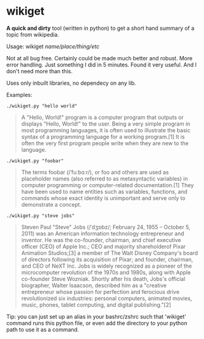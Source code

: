 # wikiget
**A quick and dirty** tool (written in python) to get a short hand summary of a topic from wikipedia.

Usage:
    wikiget *name/place/thing/etc*

Not at all bug free. Certainly could be made much better and robust. More error handling.
Just something I did in 5 minutes. Found it very useful. And I don't need more than this.

Uses only inbuilt libraries, no dependecy on any lib.

Examples:


`./wikiget.py "hello world"`
> A "Hello, World!" program is a computer program that outputs or displays "Hello, World!" to the user. Being a very simple program in most programming languages, it is often used to illustrate the basic syntax of a programming language for a working program.[1] It is often the very first program people write when they are new to the language.

`./wikiget.py "foobar"`
> The terms foobar (/ˈfuːbɑːr/), or foo and others are used as placeholder names (also referred to as metasyntactic variables) in computer programming or computer-related documentation.[1] They have been used to name entities such as variables, functions, and commands whose exact identity is unimportant and serve only to demonstrate a concept.

`./wikiget.py "steve jobs"`
> Steven Paul "Steve" Jobs (/ˈdʒɒbz/; February 24, 1955&#160;– October 5, 2011) was an American information technology entrepreneur and inventor. He was the co-founder, chairman, and chief executive officer (CEO) of Apple Inc.; CEO and majority shareholderof Pixar Animation Studios;[3] a member of The Walt Disney Company's board of directors following its acquisition of Pixar; and founder, chairman, and CEO of NeXT Inc. Jobs is widely recognized as a pioneer of the microcomputer revolution of the 1970s and 1980s, along with Apple co-founder Steve Wozniak. Shortly after his death, Jobs's official biographer, Walter Isaacson, described him as a "creative entrepreneur whose passion for perfection and ferocious drive revolutionized six industries: personal computers, animated movies, music, phones, tablet computing, and digital publishing."[2]

Tip: you can just set up an alias in your bashrc/zshrc such that 'wikiget' command runs this python file, or even add the directory to your python path to use it as a command.
